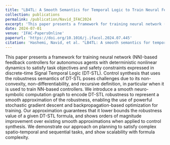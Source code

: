 ```yaml
---
title: "LB4TL: A Smooth Semantics for Temporal Logic to Train Neural Feedback Controllers."
collection: publications
permalink: /publication/Navid_IFAC2024
excerpt: 'This paper presents a framework for training neural network (NN)-based feedback controllers for autonomous agents with deterministic nonlinear dynamics to satisfy task objectives and safety constraints expressed in discrete-time Signal Temporal Logic (DT-STL). Control synthesis that uses the robustness semantics of DT-STL poses challenges due to its non-convexity, non-differentiability, and recursive definition, in particular when it is used to train NN-based controllers. We introduce a smooth neuro-symbolic computation graph to encode DT-STL robustness to represent a smooth approximation of the robustness, enabling the use of powerful stochastic gradient descent and backpropagation-based optimization for training. Our approximation guarantees that it lower bounds the robustness value of a given DT-STL formula, and shows orders of magnitude improvement over existing smooth approximations when applied to control synthesis. We demonstrate our approach on planning to satisfy complex spatio-temporal and sequential tasks, and show scalability with formula complexity.'
date: 2024-07-01
venue: 'IFAC-PapersOnline'
paperurl: 'https://doi.org/10.1016/j.ifacol.2024.07.445'
citation: 'Hashemi, Navid, et al. "LB4TL: A smooth semantics for temporal logic to train neural feedback controllers." IFAC-PapersOnLine 58.11 (2024): 183-188.'
---
```


This paper presents a framework for training neural network (NN)-based feedback controllers for autonomous agents with deterministic nonlinear dynamics to satisfy task objectives and safety constraints expressed in discrete-time Signal Temporal Logic (DT-STL). Control synthesis that uses the robustness semantics of DT-STL poses challenges due to its non-convexity, non-differentiability, and recursive definition, in particular when it is used to train NN-based controllers. We introduce a smooth neuro-symbolic computation graph to encode DT-STL robustness to represent a smooth approximation of the robustness, enabling the use of powerful stochastic gradient descent and backpropagation-based optimization for training. Our approximation guarantees that it lower bounds the robustness value of a given DT-STL formula, and shows orders of magnitude improvement over existing smooth approximations when applied to control synthesis. We demonstrate our approach on planning to satisfy complex spatio-temporal and sequential tasks, and show scalability with formula complexity.
